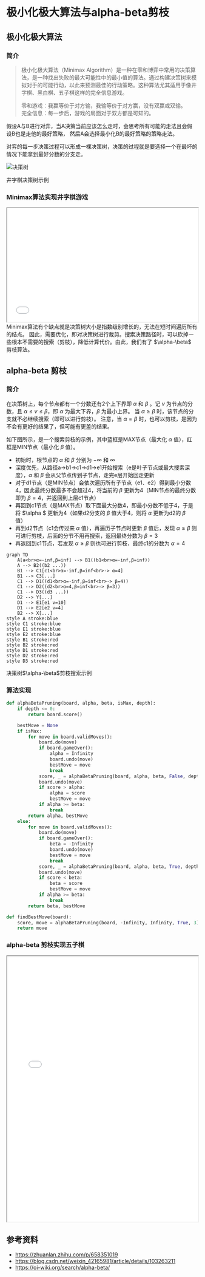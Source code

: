 # 极小化极大算法与alpha-beta剪枝

## 极小化极大算法

### 简介

> 极小化极大算法（Minimax Algorithm）是一种在零和博弈中常用的决策算法，是一种找出失败的最大可能性中的最小值的算法。通过构建决策树来模拟对手的可能行动，以此来预测最佳的行动策略。这种算法尤其适用于像井字棋、黑白棋、五子棋这样的完全信息游戏。
>
> 零和游戏：我赢等价于对方输，我输等价于对方赢，没有双赢或双输。<br>
> 完全信息：每一步后，游戏的局面对于双方都是可知的。

假设A与B进行对弈，当A决策当前应该怎么走时，会思考所有可能的走法且会假设B也是走他的最好策略，
然后A会选择最小化B的最好策略的策略走法。

对弈的每一步决策过程可以形成一棵决策树，决策的过程就是要选择一个在最坏的情况下能拿到最好分数的分支走。

![决策树](assets/minimax/tictactoe_tree.png)
<p class="img-caption">井字棋决策树示例</p>


### Minimax算法实现井字棋游戏

<iframe width="100%" height="300px" src="assets/minimax/tictactoe.html"></iframe>
Minimax算法有个缺点就是决策树大小是指数级别增长的，无法在短时间遍历所有的结点。
因此，需要优化，即对决策树进行裁剪。搜索决策路径时，可以砍掉一些根本不需要的搜索（剪枝），降低计算代价。由此，我们有了 $\alpha-\beta$ 剪枝算法。

## alpha-beta 剪枝

### 简介

在决策树上，每个节点都有一个分数还有2个上下界即 $\alpha$ 和 $\beta$ 。记 $v$ 为节点的分数，且 $\alpha \leq v \leq \beta$，即 $\alpha$ 为最大下界，$\beta$ 为最小上界。
当 $\alpha \geq \beta$ 时，该节点的分支就不必继续搜索（即可以进行剪枝）。
注意，当 $\alpha = \beta$ 时，也可以剪枝，是因为不会有更好的结果了，但可能有更差的结果。



如下图所示，是一个搜索剪枝的示例，其中蓝框是MAX节点（最大化 $\alpha$ 值），红框是MIN节点（最小化 $\beta$ 值）。

- 初始时，根节点的 $\alpha$ 和 $\beta$ 分别为 $-\infty$ 和 $\infty$
- 深度优先，从路径a->b1->c1->d1->e1开始搜索（e是叶子节点或最大搜索深度），$\alpha$ 和 $\beta$ 会从父节点传到子节点，走完e层开始回走更新
- 对于d1节点（是MIN节点）会依次遍历所有子节点（e1、e2）得到最小分数4，因此最终分数最多不会超过4，将当前的 $\beta$ 更新为4（MIN节点的最终分数即为 $\beta=4$，并返回到上层c1节点）
- 再回到c1节点（是MAX节点）取下面最大分数4，即最小分数不低于4，于是将 $\alpha $ 更新为4（如果d2分支的 $\beta$ 值大于4，则将 $\alpha$ 更新为d2的 $\beta$ 值）
- 再到d2节点（c1会传过来 $\alpha$ 值），再遍历子节点时更新 $\beta$ 值后，发现 $\alpha\ge\beta$ 则可进行剪枝，后面的分节不用再搜索，返回最终分数为 $\beta = 3$
- 再返回到c1节点，若发现 $\alpha \ge\beta$ 则也可进行剪枝，最终c1的分数为 $\alpha=4$ 


```mermaid
graph TD
    A[a<br>α=-inf,β=inf] --> B1((b1<br>α=-inf,β=inf))
    A --> B2((b2 ...))
    B1 --> C1[c1<br>α=-inf,β=inf<br>-> α=4]
    B1 --> C3[...]
    C1 --> D1((d1<br>α=-inf,β=inf<br>-> β=4))
    C1 --> D2((d2<br>α=4,β=inf<br>-> β=3))
    C1 --> D3((d3 ...))
    D2 --> Y[...]
    D1 --> E1[e1 v=10]
    D1 --> E2[e2 v=4]
    B2 --> X[...]
style A stroke:blue
style C1 stroke:blue
style E1 stroke:blue
style E2 stroke:blue
style B1 stroke:red
style B2 stroke:red
style D1 stroke:red
style D2 stroke:red
style D3 stroke:red
```

<p class="img-caption"> 决策树$\alpha-\beta$剪枝搜索示例 </p>


### 算法实现

```python
def alphaBetaPruning(board, alpha, beta, isMax, depth):
    if depth <= 0:
        return board.score()

    bestMove = None
    if isMax:
        for move in board.validMoves():
            board.do(move)
            if board.gameOver():
                alpha = Infinity
                board.undo(move)
                bestMove = move
                break
            score, _ = alphaBetaPruning(board, alpha, beta, False, depth-1)
            board.undo(move)
            if score > alpha:
                alpha = score
                bestMove = move
            if alpha >= beta:
                break
        return alpha, bestMove
    else:
        for move in board.validMoves():
            board.do(move)
            if board.gameOver():
                beta = -Infinity
                board.undo(move)
                bestMove = move
                break
            score, _ = alphaBetaPruning(board, alpha, beta, True, depth)
            board.undo(move)
            if score < beta:
                beta = score
                bestMove = move
            if alpha >= beta:
                break
        return beta, bestMove

def findBestMove(board):
    score, move = alphaBetaPruning(board, -Infinity, Infinity, True, 3)
    return move
```


### alpha-beta 剪枝实现五子棋


<iframe width="100%" height="700px" src="assets/minimax/gomoku.html"></iframe>

## 参考资料

- https://zhuanlan.zhihu.com/p/658351019
- https://blog.csdn.net/weixin_42165981/article/details/103263211
- https://oi-wiki.org/search/alpha-beta/